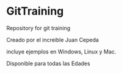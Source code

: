# GitTraining
Repository for git training

Creado por el increible Juan Cepeda

incluye ejemplos en Windows, Linux y Mac.

Disponible para todas las Edades
